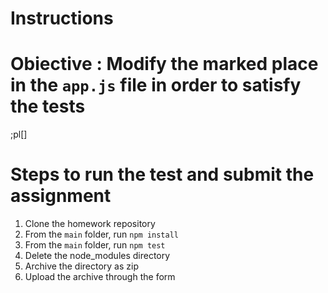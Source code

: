 # Instructions

# Obiective : Modify the marked place in  the `app.js` file in order to satisfy the tests
;pl[]
# Steps to run the test and submit the assignment
1. Clone the homework repository
2. From the `main` folder, run `npm install`
3. From the `main` folder, run `npm test`
4. Delete the node_modules directory
5. Archive the directory as zip
6. Upload the archive through the form